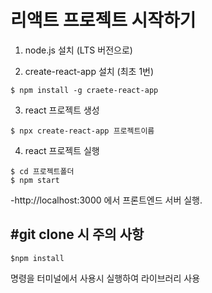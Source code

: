 # 리액트 프로젝트 시작하기

1. node.js 설치 (LTS 버전으로)

2. create-react-app 설치 (최초 1번)
```
$ npm install -g craete-react-app
```
3. react 프로젝트 생성
```
$ npx create-react-app 프로젝트이름
```
4. react 프로젝트 실행
```
$ cd 프로젝트폴더
$ npm start
```

-http://localhost:3000 에서 프론트엔드 서버 실행.

#git clone 시 주의 사항
---
```
$npm install
```
명령을 터미널에서 사용시 실행하여 라이브러리 사용
